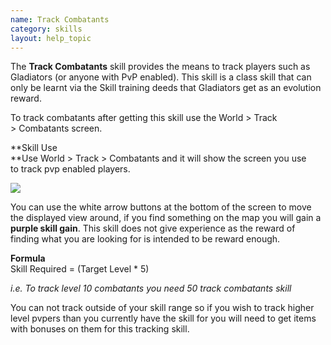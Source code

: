 ```yaml
---
name: Track Combatants
category: skills
layout: help_topic
---
```

The **Track Combatants** skill provides the means to track players such as Gladiators (or anyone with PvP enabled). This skill is a class skill that can only be learnt via the Skill training deeds that Gladiators get as an evolution reward.

To track combatants after getting this skill use the World > Track > Combatants screen.

**Skill Use  
**Use World > Track > Combatants and it will show the screen you use to track pvp enabled players.

[![](https://lohcdn.com/images/t_trackbeasts.jpg)](https://lohcdn.com/images/trackbeasts.jpg)

You can use the white arrow buttons at the bottom of the screen to move the displayed view around, if you find something on the map you will gain a **purple skill gain**. This skill does not give experience as the reward of finding what you are looking for is intended to be reward enough.

**Formula**  
Skill Required = (Target Level \* 5)

_i.e. To track level 10 combatants you need 50 track combatants skill_

You can not track outside of your skill range so if you wish to track higher level pvpers than you currently have the skill for you will need to get items with bonuses on them for this tracking skill.